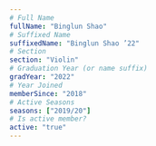 ```yaml
---
# Full Name
fullName: "Binglun Shao"
# Suffixed Name
suffixedName: "Binglun Shao ’22"
# Section
section: "Violin"
# Graduation Year (or name suffix)
gradYear: "2022"
# Year Joined
memberSince: "2018"
# Active Seasons
seasons: ["2019/20"]
# Is active member?
active: "true"
---
```


